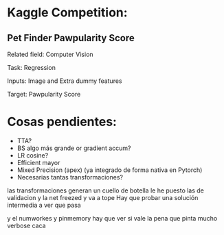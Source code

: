 # Kaggle Competition:

## Pet Finder Pawpularity Score

Related field: Computer Vision

Task: Regression

Inputs: Image and Extra dummy features

Target: Pawpularity Score

# Cosas pendientes:
- TTA?
- BS algo más grande or gradient accum?
- LR cosine?
- Efficient mayor
- Mixed Precision (apex) (ya integrado de forma nativa en Pytorch)
- Necesarias tantas transformaciones?


las transformaciones generan un cuello de botella
le he puesto las de validacion y la net freezed y va a tope
Hay que probar una solución intermedia a ver que pasa

y el numworkes y pinmemory hay que ver si vale la pena que pinta mucho verbose caca


